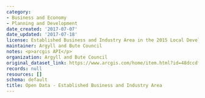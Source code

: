 ```yaml
---
category:
- Business and Economy
- Planning and Development
date_created: '2017-07-07'
date_updated: '2017-07-18'
license: Established Business and Industry Area in the 2015 Local Development Plan
maintainer: Argyll and Bute Council
notes: <p>arcgis API</p>
organization: Argyll and Bute Council
original_dataset_link: https://www.arcgis.com/home/item.html?id=48dccdf221ba41f3b1d7f8b1d619183b
records: null
resources: []
schema: default
title: Open Data - Established Business and Industry Area
---
```

